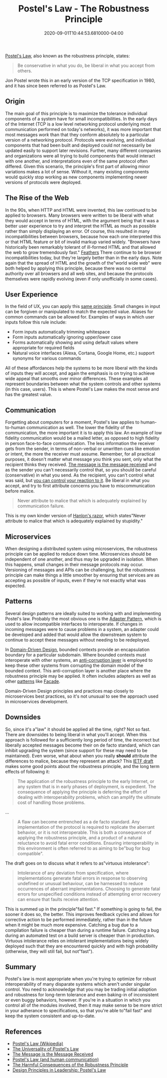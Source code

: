 ﻿---
title: Postel's Law - The Robustness Principle
date: "2020-09-01T10:44:53.6810000-04:00"
description: Postel's Law, also known as the Robustness Principle, states that TCP implementations should be conservative in what they do (send), but liberal in what they accept from others. It's credited with helping the early Internet's rapid and decentralized growth, and has also been applied to communication and UX.
featuredImage: /img/postels-law-the-robustness-principle.png
---

[Postel's Law](https://en.wikipedia.org/wiki/Robustness_principle), also known as the robustness principle, states:

> Be conservative in what you do, be liberal in what you accept from others.

Jon Postel wrote this in an early version of the TCP specification in 1980, and it has since been referred to as Postel's Law.

## Origin

The main goal of this principle is to maximize the tolerance individual components of a system have for small incompatibilities. In the early days of the Internet (TCP is a low level networking protocol underlying most communication performed on today's networks), it was more important that most messages *work* than that they conform absolutely to a particular version of a networking protocol. Protocols were evolving, and individual components that had been built and deployed could not necessarily be updated easily to support later revisions. Further, many different companies and organizations were all trying to build components that would interact with one another, and interpretations even of the same protocol often differed. Given this scenario, the principle's first part of allowing minor variations makes a lot of sense. Without it, many existing components would quickly stop working as new components implementing newer versions of protocols were deployed.

## The Rise of the Web

In the 90s, when HTTP and HTML were invented, this law continued to be applied to browsers. Many browsers were written to be liberal with what they would accept in terms of HTML, with the argument being that it was a better user experience to try and interpret the HTML as much as possible rather than simply displaying an error. Of course, this resulted in many incompatibilities between browsers, because how each one interpreted this or that HTML feature or bit of invalid markup varied widely. "Browsers have historically been remarkably tolerant of ill-formed HTML and that allowed the web to grow tremendously fast." [Feathers](https://michaelfeathers.silvrback.com/the-universality-of-postel-s-law) There continue to be browser incompatibilities today, but they're largely better than in the early days. Note again that the spread of HTML and the growth of the"world wide web" were both helped by applying this principle, because there was no central authority over all browsers and all web sites, and because the protocols themselves were rapidly evolving (even if only unofficially in some cases).

## User Experience

In the field of UX, you can apply this [same principle](https://lawsofux.com/postels-law.html). Small changes in input can be forgiven or manipulated to match the expected value. Aliases for common commands can be allowed for. Examples of ways in which user inputs follow this rule include:

- Form inputs automatically trimming whitespace
- Form inputs automatically ignoring upper/lower case
- Forms automatically showing and using default values where appropriate for required fields
- Natural voice interfaces (Alexa, Cortana, Google Home, etc.) support synonyms for various commands

All of these affordances help the systems to be more liberal with the kinds of inputs they will accept, and again the emphasis is on trying to achieve wide appeal that smooths over minor differences. These examples all represent boundaries between what the system controls and other systems (in this case, users). This is where Postel's Law makes the most sense and has the greatest value.

## Communication

Forgetting about computers for a moment, Postel's law applies to human-to-human communication as well. The lower the fidelity of the communication, the more important it is to apply this law. An example of low fidelity communication would be a mailed letter, as opposed to high fidelity in person face-to-face communication. The less information the receiver gets from the sender, in terms of non-verbal or unwritten cues like emotion or intent, the more the receiver must assume. Remember, for all practical purposes, it doesn't matter what message you think you sent, only what the recipient thinks they received. [The message is the message received](https://ardalis.com/the-message-is-the-message-received/) and as the sender you can't necessarily control that, so you should be careful (conservative) in what you send. As the recipient, you can't control what was said, but [you can control your reaction to it](https://automattic.com/postels-law/). Be liberal in what you accept, and try to first attribute concerns you have to miscommunication before malice.

> Never attribute to malice that which is adequately explained by communication failure.

This is my own kinder version of [Hanlon's razor](https://simple.wikipedia.org/wiki/Hanlon%27s_razor), which states"Never attribute to malice that which is adequately explained by stupidity."

## Microservices

When designing a distributed system using microservices, the robustness principle can be applied to reduce down time. Microservices should be independent of one another, and thus may be upgraded in isolation. When this happens, small changes in their message protocols may occur. Versioning of messages and APIs can be challenging, but the robustness principle can make things a little smoother by ensuring that services are as accepting as possible of inputs, even if they're not exactly what was expected.

## Patterns

Several design patterns are ideally suited to working with and implementing Postel's law. Probably the most obvious one is the [Adapter Pattern](https://www.pluralsight.com/courses/c-sharp-design-patterns-adapter), which is used to allow incompatible interfaces to interoperate. If changes in incoming messages were to cause problems in a system, an adapter could be developed and added that would allow the downstream system to continue to accept these messages without needing to be redeployed.

In [Domain-Driven Design](https://www.pluralsight.com/courses/domain-driven-design-fundamentals), bounded contexts provide an encapsulation boundary for a particular subdomain. Where bounded contexts must interoperate with other systems, an [anti-corruption layer](https://docs.microsoft.com/en-us/azure/architecture/patterns/anti-corruption-layer) is employed to keep these other systems from corrupting the domain model of the bounded context. This anti-corruption layer is another place where the robustness principle may be applied. It often includes adapters as well as other [patterns](https://www.pluralsight.com/paths/design-patterns-in-c) like [Facade](https://www.pluralsight.com/courses/csharp-design-patterns-facade).

Domain-Driven Design principles and practices map closely to microservices best practices, so it's not unusual to see the approach used in microservices development.

## Downsides

So, since it's a"law" it should be applied all the time, right? Not so fast. There are downsides to being liberal in what you'll accept. When this approach is followed for a sufficiently long period of time, the incorrect but liberally accepted messages become their on de facto standard, which can inhibit upgrading the system (since support for these may need to be maintained). Even worse, what about when you really **should** attribute the differences to malice, because they represent an attack? This [IETF draft](https://tools.ietf.org/html/draft-iab-protocol-maintenance-04) makes some good points about the robustness principle, and the long term effects of following it:

> The application of the robustness principle to the early Internet, or any system that is in early phases of deployment, is expedient. The consequence of applying the principle is deferring the effort of dealing with interoperability problems, which can amplify the ultimate cost of handling those problems.

...

> A flaw can become entrenched as a de facto standard. Any implementation of the protocol is required to replicate the aberrant behavior, or it is not interoperable. This is both a consequence of applying the robustness principle, and a product of a natural reluctance to avoid fatal error conditions. Ensuring interoperability in this environment is often referred to as aiming to be"bug for bug compatible".

The draft goes on to discuss what it refers to as"virtuous intolerance":

> Intolerance of any deviation from specification, where implementations generate fatal errors in response to observing undefined or unusual behaviour, can be harnessed to reduce occurrences of aberrant implementations. Choosing to generate fatal errors for unspecified conditions instead of attempting error recovery can ensure that faults receive attention.

This is summed up in the principle"fail fast." If something is going to fail, the sooner it does so, the better. This improves feedback cycles and allows for corrective action to be performed immediately, rather than in the future when it might be much more expensive. Catching a bug due to a compilation failure is cheaper than during a runtime failure. Catching a bug during an automated test on a build server is cheaper than in production. Virtuous intolerance relies on intolerant implementations being widely deployed such that they are encountered quickly and with high probability (otherwise, they will still fail, but not"fast").

## Summary

Postel's law is most appropriate when you're trying to optimize for robust interoperability of many disparate systems which aren't under singular control. You need to acknowledge that you may be trading initial adoption and robustness for long-term tolerance and even baking-in of inconsistent or even buggy behaviors, however. If you're in a situation in which you control all of the modules involved, then it may make sense to be more strict in your adherance to specifications, so that you're able to"fail fast" and keep the system consistent and up-to-date.

## References

- [Postel's Law (Wikipedia)](https://en.wikipedia.org/wiki/Robustness_principle)
- [The Universality of Postel's Law](https://michaelfeathers.silvrback.com/the-universality-of-postel-s-law)
- [The Message is the Message Received](https://ardalis.com/the-message-is-the-message-received/)
- [Postel's Law (and human communication)](https://automattic.com/postels-law/)
- [The Harmful Consequences of the Robustness Principle](https://tools.ietf.org/html/draft-iab-protocol-maintenance-04)
- [Design Principles in Leadership: Postel's Law](https://medium.com/the-human-business/design-principles-in-leadership-postels-law-f3d7192cc7ac)


